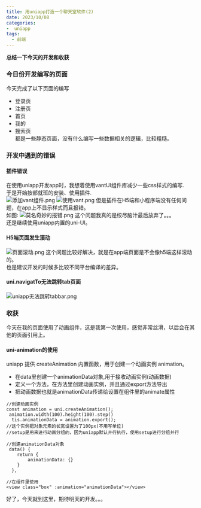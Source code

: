 ```yaml
---
title: 用uniapp打造一个聊天室软件(2)
date: 2023/10/08
categories:
-  uniapp
tags:
  - 前端
---
```

**总结一下今天的开发和收获**
### 今日份开发编写的页面
今天完成了以下页面的编写
- 登录页
- 注册页
- 首页
- 我的
- 搜索页<br>
都是一些静态页面，没有什么编写一些数据相关的逻辑，比较粗糙。
### 开发中遇到的错误
#### 插件错误
在使用uniapp开发app时，我想着使用vantUI组件库减少一些css样式的编写.<br>
于是开始按部就班的安装、使用插件.<br>
![添加vant组件.png](https://img1.imgtp.com/2023/10/08/uiWbWq54.png)
![使用vant.png](https://img1.imgtp.com/2023/10/08/xWJ0ObGn.png)
但是插件在H5端和小程序端没有任何问题，在app上不显示样式而且报错。<br>
如图:
![莫名奇妙的报错.png](https://img1.imgtp.com/2023/10/08/8rMhIDof.png)
这个问题我真的是绞尽脑汁最后放弃了。。。<br>
还是继续使用uniapp内置的uni-UI。<br>
#### H5端页面发生滚动
![页面滚动.png](https://img1.imgtp.com/2023/10/08/YcsWETbp.png)
这个问题比较好解决，就是在app端页面是不会像h5端这样滚动的。<br>
也是建议开发的时候多比较不同平台编译的差异。<br>
#### uni.navigatTo无法跳转tab页面
![uniapp无法跳转tabbar.png](https://img1.imgtp.com/2023/10/08/nQFMebtx.png)
### 收获
今天在我的页面使用了动画组件，这是我第一次使用，感觉非常丝滑，以后会在其他的页面引用上。<br>
#### uni-animation的使用
uniapp 提供 createAnimation 内置函数，用于创建一个动画实例 animation。
- 在data里创建一个animationData对象,用于接收动画实例(动画数据)
- 定义一个方法，在方法里创建动画实例，并且通过export方法导出
- 把动画数据也就是animationData传递给设置在组件里的animate属性

```
//创建动画实例
const animation = uni.createAnimation();
 animation.width(100).height(100).step()
  tis.animationData = animation.export(); 
//这个实例把对象元素的长宽设置为了100px(不用写单位)
//setup是用来进行动画分组的，因为uniapp默认并行执行，使用setup进行分组并行
```

```
//创建animationData对象
 data() {
    return {
        animationData: {}
    }
  },
```
```
//在组件里使用
<view class="box" :animation="animationData"></view>
```
好了，今天就到这里，期待明天的开发。。。<br>